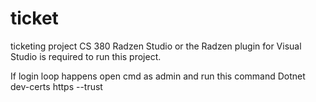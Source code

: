 # ticket
 ticketing project CS 380
Radzen Studio or the Radzen plugin for Visual Studio is required to run this project.

If login loop happens open cmd as admin and run this command Dotnet dev-certs https --trust
